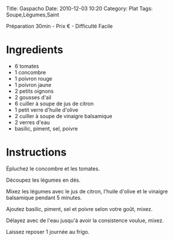 Title: Gaspacho
Date: 2010-12-03 10:20
Category: Plat
Tags: Soupe,Légumes,Saint

Préparation 30min - Prix € - Difficulté Facile

# Ingredients

- 6 tomates
- 1 concombre
- 1 poivron rouge
- 1 poivron jaune
- 2 petits oignons
- 2 gousses d'ail
- 6 cuiller à soupe de jus de citron
- 1 petit verre d'huile d'olive
- 2 cuiller à soupe de vinaigre balsamique
- 2 verres d'eau
- basilic, piment, sel, poivre

# Instructions

Épluchez le concombre et les tomates.

Découpez les légumes en dés.

Mixez les légumes avec le jus de citron, l'huile d'olive et le vinaigre balsamique pendant 5 minutes.

Ajoutez basilic, piment, sel et poivre selon votre goût, mixez.

Délayez avec de l'eau jusqu'à avoir la consistence voulue, mixez.

Laissez reposer 1 journée au frigo.
